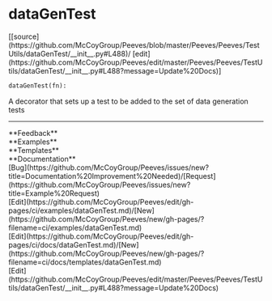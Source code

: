 # <a id="Peeves.Peeves.TestUtils.dataGenTest">dataGenTest</a>
<div class="docs-source-link" markdown="1">
[[source](https://github.com/McCoyGroup/Peeves/blob/master/Peeves/Peeves/TestUtils/dataGenTest/__init__.py#L488)/
[edit](https://github.com/McCoyGroup/Peeves/edit/master/Peeves/Peeves/TestUtils/dataGenTest/__init__.py#L488?message=Update%20Docs)]
</div>

```python
dataGenTest(fn): 
```
A decorator that sets up a test to be added to the set of data generation tests












---


<div markdown="1" class="text-secondary">
<div class="container">
  <div class="row">
   <div class="col" markdown="1">
**Feedback**   
</div>
   <div class="col" markdown="1">
**Examples**   
</div>
   <div class="col" markdown="1">
**Templates**   
</div>
   <div class="col" markdown="1">
**Documentation**   
</div>
   <div class="col" markdown="1">
   
</div>
   <div class="col" markdown="1">
   
</div>
   <div class="col" markdown="1">
   
</div>
</div>
  <div class="row">
   <div class="col" markdown="1">
[Bug](https://github.com/McCoyGroup/Peeves/issues/new?title=Documentation%20Improvement%20Needed)/[Request](https://github.com/McCoyGroup/Peeves/issues/new?title=Example%20Request)   
</div>
   <div class="col" markdown="1">
[Edit](https://github.com/McCoyGroup/Peeves/edit/gh-pages/ci/examples/dataGenTest.md)/[New](https://github.com/McCoyGroup/Peeves/new/gh-pages/?filename=ci/examples/dataGenTest.md)   
</div>
   <div class="col" markdown="1">
[Edit](https://github.com/McCoyGroup/Peeves/edit/gh-pages/ci/docs/dataGenTest.md)/[New](https://github.com/McCoyGroup/Peeves/new/gh-pages/?filename=ci/docs/templates/dataGenTest.md)   
</div>
   <div class="col" markdown="1">
[Edit](https://github.com/McCoyGroup/Peeves/edit/master/Peeves/Peeves/TestUtils/dataGenTest/__init__.py#L488?message=Update%20Docs)   
</div>
   <div class="col" markdown="1">
   
</div>
   <div class="col" markdown="1">
   
</div>
   <div class="col" markdown="1">
   
</div>
</div>
</div>
</div>